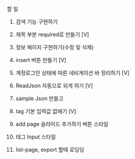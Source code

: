 할 일

1. 검색 기능 구현하기
2. 제목 부분 required로 만들기 [V]

3. 정보 페이지 구현하기(수정 및 삭제)
4. insert 버튼 만들기 [V]

5. 계정로그인 상태에 따른 네비게이션 바 정리하기 [V]
6. ReadJson 자동으로 되게 하기 [V]

7. sample Json 만들고
8. tag 기본 입력값 없애기 [V]

9. add page 슬라이드 추가하기 버튼 스타일
10. 태그 Input 스타일

11. list-page, export 할때 로딩딩
